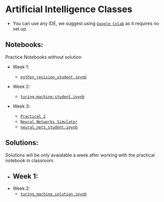 # Artificial Intelligence Classes

- You can use any IDE, we suggest using [`Google Colab`](https://colab.research.google.com/) as it requires no set up.

## Notebooks:
Practice Notebooks without solution
  - Week 1:
    - [`python_revision_student.ipynb`](https://github.com/tgvp/ai/blob/main/Week%201/python_revision_student.ipynb)
  
  - Week 2:
    - [`turing-machine-student.ipynb`](https://github.com/tgvp/ai/blob/main/Week%202/week-2-turing-machine-student.ipynb)

  - Week 3:

    - [`Practical 2`](https://github.com/tgvp/ai/blob/main/Week%203/Practical_2_NeuralNets.pdf)
    - [`Neural Networks Simulator`](https://www.jmeiners.com/neural-nets-sim/) 
    - [`neural_nets_student.ipynb`](https://github.com/tgvp/ai/blob/main/Week%203/week_3_neural_nets_student.ipynb)

## Solutions:
Solutions will be only avaialable a week after working with the practical notebook in classroom.

  - Week 1:
    - 
  - Week 2:
    - [`turing_machine_solution.ipynb`](https://github.com/tgvp/ai/blob/main/Week%202/week_2_turing_machine_solution.ipynb)
